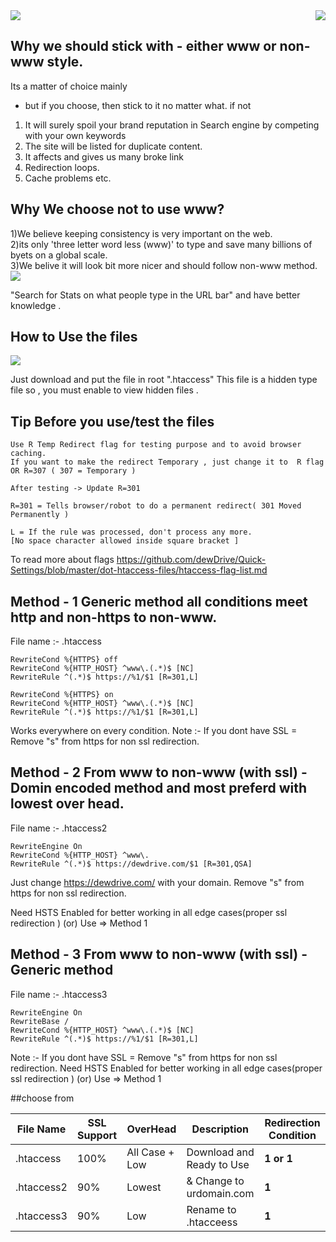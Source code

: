 <img src="https://global.dewdrive.com/thegreatcompany/emblem/dew_black_logo.png" align="right" />
<img src="https://global.dewdrive.com/thegreatcompany/help/github/www-or-non-www.png" align="center" />



## Why we should stick with - either www or non-www style.
Its a matter of choice mainly 
 
 - but if you choose, then stick to it no matter what.
 if not
 
 1) It will surely spoil your brand reputation in Search engine by competing with your own keywords 
 2) The site will be listed for duplicate content.
 3) It affects and gives us many broke link
 4) Redirection loops.
 5) Cache problems etc.
 
 
## Why  We choose not to use www?

1)We believe keeping consistency is very important on the web. <br>
2)its only 'three letter word less (www)' to type and save many billions of byets on a global scale.<br>
3)We belive it will look bit more nicer and should follow non-www method. <br>
<img src="https://global.dewdrive.com/thegreatcompany/help/github/2011-what-do-people-type-in-the-address-bar.png" align="center" />




"Search for Stats on what people type in the URL bar" and have better knowledge .

## How to Use the files 

<img src="https://global.dewdrive.com/thegreatcompany/help/github/htaccess.png" align="center" />


Just download and  put the file in root ".htaccess" 
This file is a hidden type file so , you must enable to view hidden files .

## Tip Before you use/test the files 
```
Use R Temp Redirect flag for testing purpose and to avoid browser caching.
If you want to make the redirect Temporary , just change it to  R flag OR R=307 ( 307 = Temporary )

After testing -> Update R=301

R=301 = Tells browser/robot to do a permanent redirect( 301 Moved Permanently )

L = If the rule was processed, don't process any more.
[No space character allowed inside square bracket ]
```
To read more about flags 
https://github.com/dewDrive/Quick-Settings/blob/master/dot-htaccess-files/htaccess-flag-list.md

## Method - 1 Generic method all conditions meet http and non-https to non-www.


File name :- .htaccess
  
```
RewriteCond %{HTTPS} off
RewriteCond %{HTTP_HOST} ^www\.(.*)$ [NC]
RewriteRule ^(.*)$ https://%1/$1 [R=301,L]

RewriteCond %{HTTPS} on
RewriteCond %{HTTP_HOST} ^www\.(.*)$ [NC]
RewriteRule ^(.*)$ https://%1/$1 [R=301,L]

```
Works everywhere on every condition.
Note :- If you dont have SSL = Remove "s" from https for non ssl redirection.


 ## Method - 2 From www to non-www (with ssl) - Domin encoded method and most preferd with lowest over head.


File name :- .htaccess2
  
```
RewriteEngine On
RewriteCond %{HTTP_HOST} ^www\.
RewriteRule ^(.*)$ https://dewdrive.com/$1 [R=301,QSA]

```
Just change https://dewdrive.com/ with your domain. Remove "s" from https for non ssl redirection.

Need HSTS Enabled for better working in all edge cases(proper ssl redirection ) (or) Use => Method 1


 ## Method - 3 From www to non-www (with ssl) - Generic method 


File name :- .htaccess3
  
```
RewriteEngine On
RewriteBase /
RewriteCond %{HTTP_HOST} ^www\.(.*)$ [NC]
RewriteRule ^(.*)$ https://%1/$1 [R=301,L]
```

Note :- If you dont have SSL = Remove "s" from https for non ssl redirection.
Need HSTS Enabled for better working in all edge cases(proper ssl redirection ) (or) Use => Method 1

 

##choose from 

| File Name  | SSL Support  | OverHead          | Description               | Redirection Condition |
| ---------- |   ---------- | ----------------- | -------------             | ------------------    |
| .htaccess  |    100%      |  All Case + Low   | Download and Ready to Use |     **1 or 1**        |
| .htaccess2 |    90%       |  Lowest           | & Change to urdomain.com  |       **1**           |
| .htaccess3 |    90%       |  Low              | Rename to .htacceess      |       **1**           |

